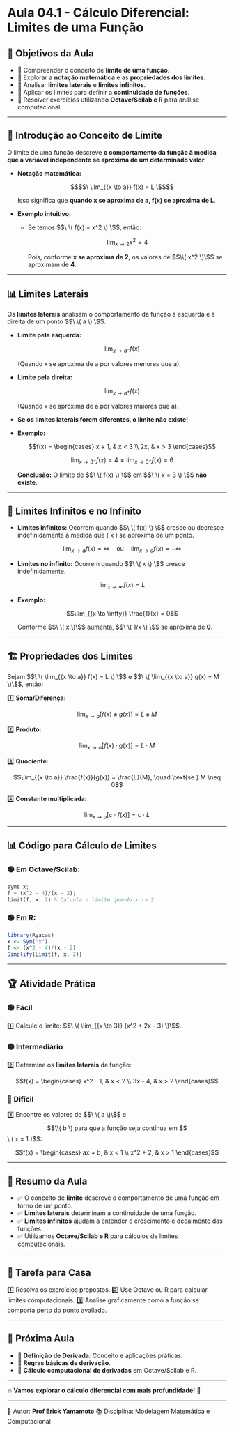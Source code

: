 # Aula 04.1 - Cálculo Diferencial: Limites de uma Função

## 🎯 Objetivos da Aula
- 📌 Compreender o conceito de **limite de uma função**.
- 📌 Explorar a **notação matemática** e as **propriedades dos limites**.
- 📌 Analisar **limites laterais** e **limites infinitos**.
- 📌 Aplicar os limites para definir a **continuidade de funções**.
- 📌 Resolver exercícios utilizando **Octave/Scilab e R** para análise computacional.

---

## 📌 Introdução ao Conceito de Limite

O limite de uma função descreve **o comportamento da função à medida que a variável independente se aproxima de um determinado valor**.

- **Notação matemática:**
  ```math
  $$\ \lim_{{x \to a}} f(x) = L \$$
    ```
  Isso significa que **quando x se aproxima de a, f(x) se aproxima de L**.

- **Exemplo intuitivo:**
  - Se temos $$\ \( f(x) = x^2 \) \$$, então:
    ```math
    \lim_{{x \to 2}} x^2 = 4
    ```
    Pois, conforme **x se aproxima de 2**, os valores de $$\\( x^2 \)\$$ se aproximam de **4**.

---

## 📊 Limites Laterais
Os **limites laterais** analisam o comportamento da função à esquerda e à direita de um ponto $$\ \( a \) \$$.

- **Limite pela esquerda:**
  ```math
  \lim_{{x \to a^-}} f(x)
  ```
  (Quando x se aproxima de a por valores menores que a).

- **Limite pela direita:**
  ```math
  \lim_{{x \to a^+}} f(x)
  ```
  (Quando x se aproxima de a por valores maiores que a).

- **Se os limites laterais forem diferentes, o limite não existe!**

- **Exemplo:**
  ```math
  f(x) = \begin{cases}
  x + 1, & x < 3 \\
  2x, & x > 3
  \end{cases}
  ```

  ```math
  \lim_{{x \to 3^-}} f(x) = 4 \neq \lim_{{x \to 3^+}} f(x) = 6
  ```
  **Conclusão:** O limite de $$\ \( f(x) \) \$$ em $$\ \( x = 3 \) \$$ **não existe**.

---

## 🔄 Limites Infinitos e no Infinito

- **Limites infinitos:** Ocorrem quando $$\ \( f(x) \) \$$ cresce ou decresce indefinidamente à medida que \( x \) se aproxima de um ponto.
  ```math
  \lim_{{x \to a}} f(x) = \infty \quad \text{ou} \quad \lim_{{x \to a}} f(x) = -\infty
  ```

- **Limites no infinito:** Ocorrem quando $$\ \( x \) \$$ cresce indefinidamente.
  ```math
  \lim_{{x \to \infty}} f(x) = L
  ```

- **Exemplo:**
  ```math
  \lim_{{x \to \infty}} \frac{1}{x} = 0
  ```
  Conforme $$\ \( x \)\$$ aumenta, $$\ \( 1/x \) \$$ se aproxima de **0**.

---

## 🏗️ Propriedades dos Limites

Sejam $$\ \( \lim_{{x \to a}} f(x) = L \) \$$ e $$\ \( \lim_{{x \to a}} g(x) = M \)\$$, então:

1️⃣ **Soma/Diferença:**
   ```math
   \lim_{{x \to a}} [f(x) \pm g(x)] = L \pm M
   ```

2️⃣ **Produto:**
   ```math
   \lim_{{x \to a}} [f(x) \cdot g(x)] = L \cdot M
   ```

3️⃣ **Quociente:**
   ```math
   \lim_{{x \to a}} \frac{f(x)}{g(x)} = \frac{L}{M}, \quad \text{se } M \neq 0
   ```

4️⃣ **Constante multiplicada:**
   ```math
   \lim_{{x \to a}} [c \cdot f(x)] = c \cdot L
   ```

---

## 📊 Código para Cálculo de Limites
### 🟢 **Em Octave/Scilab**:
```octave
syms x;
f = (x^2 - 4)/(x - 2);
limit(f, x, 2) % Calcula o limite quando x -> 2
```

### 🟢 **Em R**:
```r
library(Ryacas)
x <- Sym("x")
f <- (x^2 - 4)/(x - 2)
Simplify(Limit(f, x, 2))
```

---

## 🏆 Atividade Prática
### 🟢 Fácil
1️⃣ Calcule o limite: $$\ \( \lim_{{x \to 3}} (x^2 + 2x - 3) \)\$$.

### 🟡 Intermediário
2️⃣ Determine os **limites laterais** da função:
   ```math
   f(x) = \begin{cases}
   x^2 - 1, & x < 2 \\
   3x - 4, & x > 2
   \end{cases}
   ```

### 🔴 Difícil
3️⃣ Encontre os valores de $$\ \( a \)\$$ e $$\\( b \) para que a função seja contínua em $$\ \( x = 1 \)\$$:
   ```math
   f(x) = \begin{cases}
   ax + b, & x < 1 \\
   x^2 + 2, & x > 1
   \end{cases}
   ```

---

## 📌 Resumo da Aula
- ✅ O conceito de **limite** descreve o comportamento de uma função em torno de um ponto.
- ✅ **Limites laterais** determinam a continuidade de uma função.
- ✅ **Limites infinitos** ajudam a entender o crescimento e decaimento das funções.
- ✅ Utilizamos **Octave/Scilab e R** para cálculos de limites computacionais.

---

## 📌 Tarefa para Casa
1️⃣ Resolva os exercícios propostos.
2️⃣ Use Octave ou R para calcular limites computacionais.
3️⃣ Analise graficamente como a função se comporta perto do ponto avaliado.

---

## 🎯 Próxima Aula
- 📌 **Definição de Derivada**: Conceito e aplicações práticas.
- 📌 **Regras básicas de derivação**.
- 📌 **Cálculo computacional de derivadas** em Octave/Scilab e R.

---

🔥 **Vamos explorar o cálculo diferencial com mais profundidade!** 🚀

---

📅 Autor: **Prof Erick Yamamoto**
📚 Disciplina: Modelagem Matemática e Computacional


